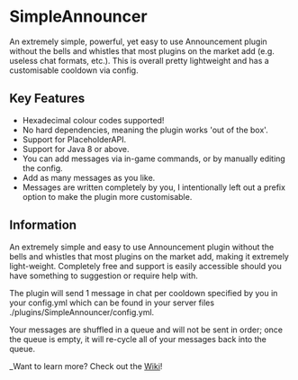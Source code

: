 # SimpleAnnouncer
An extremely simple, powerful, yet easy to use Announcement plugin without the bells and whistles that most plugins on the market add (e.g. useless chat formats, etc.). This is overall pretty lightweight and has a customisable cooldown via config.

## Key Features
- Hexadecimal colour codes supported!
- No hard dependencies, meaning the plugin works 'out of the box'.
- Support for PlaceholderAPI.
- Support for Java 8 or above.
- You can add messages via in-game commands, or by manually editing the config.
- Add as many messages as you like.
- Messages are written completely by you, I intentionally left out a prefix option to make the plugin more customisable.

## Information
An extremely simple and easy to use Announcement plugin without the bells and whistles that most plugins on the market add, making it extremely light-weight. Completely free and support is easily accessible should you have something to suggestion or require help with.

The plugin will send 1 message in chat per cooldown specified by you in your config.yml which can be found in your server files ./plugins/SimpleAnnouncer/config.yml.

Your messages are shuffled in a queue and will not be sent in order; once the queue is empty, it will re-cycle all of your messages back into the queue.

_Want to learn more? Check out the [Wiki](https://github.com/TheKimiNoUso/SimpleAnnouncer/wiki)!
